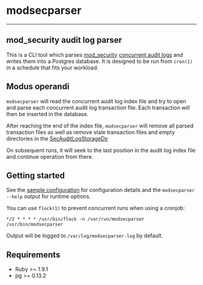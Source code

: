 # modsecparser
--------------

## mod_security audit log parser

This is a CLI tool which parses 
[mod_security](https://www.modsecurity.org/) 
[concurrent audit logs](https://github.com/SpiderLabs/ModSecurity/wiki/ModSecurity-2-Data-Formats#Concurrent_Audit_Log_Format)
and writes them into a Postgres database. It is designed to be run from `cron(1)` in a schedule that fits your workload.

## Modus operandi

`modsecparser` will read the concurrent audit log index file and try to open and parse each concurrent audit log transaction file.
Each transaction will then be inserted in the database.

After reaching the end of the index file, `modsecparser` will remove all parsed transaction files as well as
remove stale transaction files and empty directories in the 
[SecAuditLogStorageDir](https://github.com/SpiderLabs/ModSecurity/wiki/Reference-Manual#SecAuditLogStorageDir)

On subsequent runs, it will seek to the last position in the audit log index file and continue operation from there.

## Getting started

See the [sample configuration](docs/modsecparser-example.yml) for configuration details and the `modsecparser --help` output for runtime options.

You can use `flock(1)` to prevent concurrent runs when using a cronjob:

`*/2 * * * * /usr/bin/flock -n /var/run/modsecparser /usr/bin/modsecparser`

Output will be logged to `/var/log/modsecparser.log` by default.

## Requirements

 * Ruby >= 1.9.1
 * pg >= 0.13.2
